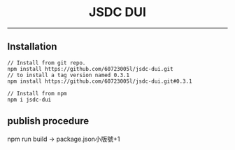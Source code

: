 <h1 align="center">JSDC DUI</h1>

---


## Installation

```
// Install from git repo.
npm install https://github.com/60723005l/jsdc-dui.git
// to install a tag version named 0.3.1
npm install https://github.com/60723005l/jsdc-dui.git#0.3.1

// Install from npm
npm i jsdc-dui
```

## publish procedure
npm run build -> package.json小版號+1